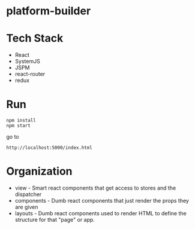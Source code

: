 # platform-builder

# Tech Stack
* React
* SystemJS
* JSPM
* react-router
* redux

# Run

``` 
npm install
npm start 
```

go to

```http://localhost:5000/index.html```


# Organization

* view - Smart react components that get access to stores and the dispatcher
* components - Dumb react components that just render the props they are given
* layouts - Dumb react components used to render HTML to define the structure for that "page" or app.